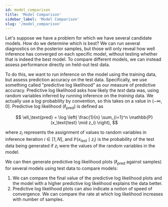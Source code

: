 ```yaml
---
id: model_comparison
title: 'Model Comparison'
sidebar_label: 'Model Comparison'
slug: '/model_comparison'
---
```


Let's suppose we have a problem for which we have several candidate models. How do we determine which is best? We can run several diagnostics on the posterior samples, but those will only reveal how well inference has converged on each specific model, without testing whether that is indeed the best model. To compare different models, we can instead assess performance directly on held-out test data.

To do this, we want to run inference on the model using the training data, but assess prediction accuracy on the test data. Specifically, we use something called "predictive log likelihood" as our measure of predictive accuracy. Predictive log likelihood asks how likely the _test_ data was, using random variables inferred by running inference on the _training_ data. We actually use a _log_ probability by convention, so this takes on a value in $(-\infty, 0]$. Predictive log likelihood ($\ell_\text{pred}$) is defined as

$$
    \ell_\text{pred} = \log \left( \frac{1}{n} \sum_{i=1}^n \mathbb{P}(x_\text{test} \mid z_i) \right),
$$

where $z_i$ represents the assignment of values to random variables in inference iteration $i \in [1, N]$, and $\mathbb{P}(x_\text{test} \mid z_i)$
is the probability of the test data being generated if $z_i$ were the values of the random variables in the model.

We can then generate predictive log likelihood plots ($\ell_\text{pred}$ against samples) for several models using test data to compare models:

1. We can compare the final value of the predictive log likelihood plots and the model with a higher predictive log likelihood explains the data better.
2. Predictive log likelihood plots can also indicate a notion of speed of convergence. We can compare the rate at which log likelihood increases with number of samples.

<!-- TODO: complement this page with actual Bean Machine code or link to a notebook illustrating it -->
